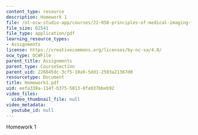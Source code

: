 ```yaml
---
content_type: resource
description: Homework 1
file: /ol-ocw-studio-app/courses/22-058-principles-of-medical-imaging-fall-2002/eefa338a114fb37550138fa937bbeb92_Homework1.pdf
file_size: 62541
file_type: application/pdf
learning_resource_types:
- Assignments
license: https://creativecommons.org/licenses/by-nc-sa/4.0/
ocw_type: OCWFile
parent_title: Assignments
parent_type: CourseSection
parent_uid: 226645dc-3cf5-10a9-5dd1-2593a21367d0
resourcetype: Document
title: Homework1.pdf
uid: eefa338a-114f-b375-5013-8fa937bbeb92
video_files:
  video_thumbnail_file: null
video_metadata:
  youtube_id: null
---
```

Homework 1